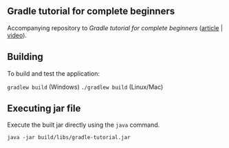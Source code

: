 ## Gradle tutorial for complete beginners

Accompanying repository to *Gradle tutorial for complete beginners* ([article](https://tomgregory.com/gradle-tutorial-for-complete-beginners) | [video](https://youtu.be/-dtcEMLNmn0)).

## Building

To build and test the application:

`gradlew build` (Windows)
`./gradlew build` (Linux/Mac)

## Executing jar file

Execute the built jar directly using the `java` command.

`java -jar build/libs/gradle-tutorial.jar`